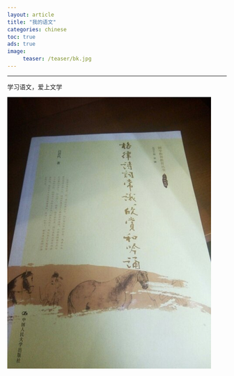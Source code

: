 ```yaml
---
layout: article
title: "我的语文"
categories: chinese
toc: true
ads: true
image:
     teaser: /teaser/bk.jpg
---
```


---

学习语文，爱上文学

![chinese](/images/chinese/0123_2.jpg)